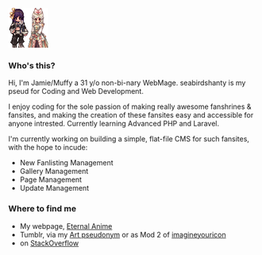 ![](./avi2.gif)

### Who's this?

Hi, I'm Jamie/Muffy a 31 y/o non-bi-nary WebMage. seabirdshanty is my pseud for Coding and Web Development. 

I enjoy coding for the sole passion of making really awesome fanshrines & fansites, and making the creation of these fansites easy and accessible for anyone intrested. Currently learning Advanced PHP and Laravel.

I'm currently working on building a simple, flat-file CMS for such fansites, with the hope to incude:
  - New Fanlisting Management
  - Gallery Management
  - Page Management
  - Update Management

### Where to find me
  - My webpage, [Eternal Anime](https://eternal-anime.org)
  - Tumblr, via my [Art pseudonym](https://freakmocha.tumblr.com) or as Mod 2 of [imagineyouricon](http://imagineyouricon.tumblr.com)
  - on [StackOverflow](https://stackoverflow.com/users/20443935/byrdie)
